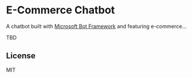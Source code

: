 # E-Commerce Chatbot

A chatbot built with [Microsoft Bot Framework](https://dev.botframework.com/) and featuring e-commerce...

TBD

## License

MIT
